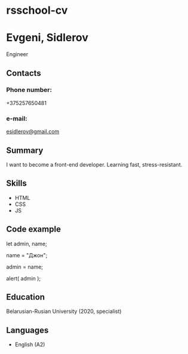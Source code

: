 # rsschool-cv

# Evgeni, Sidlerov
Engineer

## Contacts
###   Phone number:
+375257650481
###   e-mail:
esidlerov@gmail.com

## Summary
I want to become a front-end developer. Learning fast, stress-resistant.
## Skills
* HTML
* CSS
* JS

## Code example
let admin, name; 

name = "Джон";

admin = name;

alert( admin );


## Education
Belarusian-Rusian University (2020, specialist)

## Languages
* English (A2)
